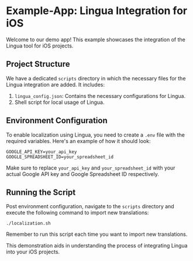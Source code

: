 # Example-App: Lingua Integration for iOS

Welcome to our demo app! This example showcases the integration of the Lingua tool for iOS projects.

## Project Structure

We have a dedicated `scripts` directory in which the necessary files for the Lingua integration are added. It includes:

1. `lingua_config.json`: Contains the necessary configurations for Lingua.
2. Shell script for local usage of Lingua.

## Environment Configuration

To enable localization using Lingua, you need to create a `.env` file with the required variables. Here's an example of how it should look:

```shell
GOOGLE_API_KEY=your_api_key
GOOGLE_SPREADSHEET_ID=your_spreadsheet_id
```

Make sure to replace `your_api_key` and `your_spreadsheet_id` with your actual Google API key and Google Spreadsheet ID respectively.

## Running the Script

Post environment configuration, navigate to the `scripts` directory and execute the following command to import new translations:

```shell
./localization.sh
```

Remember to run this script each time you want to import new translations.

This demonstration aids in understanding the process of integrating Lingua into your iOS projects.
